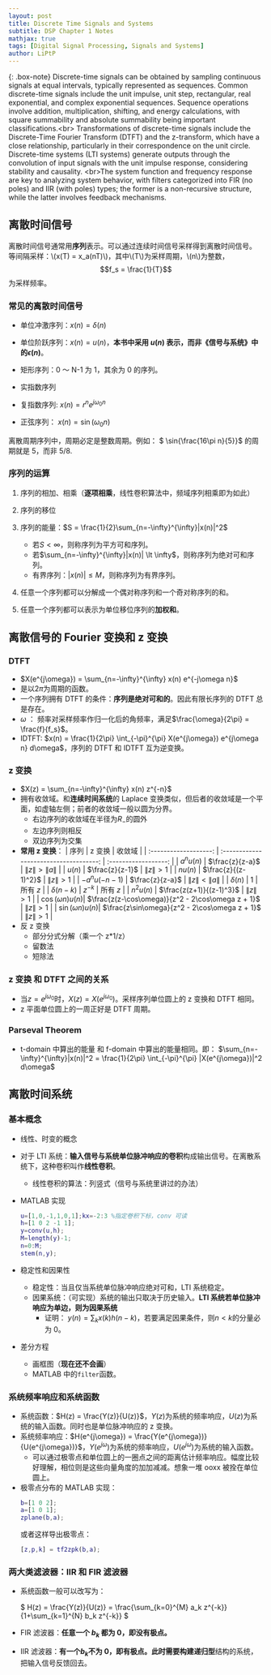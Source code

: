 ```yaml
---
layout: post
title: Discrete Time Signals and Systems
subtitle: DSP Chapter 1 Notes
mathjax: true
tags: [Digital Signal Processing, Signals and Systems]
author: LiPtP
---
```


{: .box-note}
Discrete-time signals can be obtained by sampling continuous signals at equal intervals, typically represented as sequences. Common discrete-time signals include the unit impulse, unit step, rectangular, real exponential, and complex exponential sequences. Sequence operations involve addition, multiplication, shifting, and energy calculations, with square summability and absolute summability being important classifications.<br\> Transformations of discrete-time signals include the Discrete-Time Fourier Transform (DTFT) and the z-transform, which have a close relationship, particularly in their correspondence on the unit circle. Discrete-time systems (LTI systems) generate outputs through the convolution of input signals with the unit impulse response, considering stability and causality. <br\>The system function and frequency response are key to analyzing system behavior, with filters categorized into FIR (no poles) and IIR (with poles) types; the former is a non-recursive structure, while the latter involves feedback mechanisms.

## 离散时间信号

离散时间信号通常用**序列**表示。可以通过连续时间信号采样得到离散时间信号。
等间隔采样：\\(x(T) = x_a(nT)\\)，其中\\(T\\)为采样周期，\\(n\\)为整数，$$f_s = \frac{1}{T}$$为采样频率。

### 常见的离散时间信号

- 单位冲激序列：$x(n) = \delta(n)$
- 单位阶跃序列：$x(n) = u(n)$，**本书中采用 $u(n)$ 表示，而非《信号与系统》中的$\epsilon(n)$**。

- 矩形序列：0 ～ N-1 为 1，其余为 0 的序列。

- 实指数序列
- 复指数序列: $x(n) = r^n e^{j \omega_0 n}$
- 正弦序列： $x(n) = \sin(\omega_0 n)$

离散周期序列中，周期必定是整数周期。例如：
$ \sin{\frac{16\pi n}{5}}$ 的周期就是 5，而非 5/8.

### 序列的运算

1. 序列的相加、相乘（**逐项相乘**，线性卷积算法中，频域序列相乘即为如此）

2. 序列的移位

3. 序列的能量：$S = \frac{1}{2}\sum_{n=-\infty}^{\infty}|x(n)|^2$

   - 若$S \lt \infty$，则称序列为平方可和序列。
   - 若$\sum_{n=-\infty}^{\infty}|x(n)| \lt \infty$，则称序列为绝对可和序列。
   - 有界序列：$|x(n)| \leq M$，则称序列为有界序列。

4. 任意一个序列都可以分解成一个偶对称序列和一个奇对称序列的和。

5. 任意一个序列都可以表示为单位移位序列的**加权和**。

## 离散信号的 Fourier 变换和 z 变换

### DTFT

- $X(e^{j\omega}) = \sum_{n=-\infty}^{\infty} x(n) e^{-j\omega n}$
- 是以$2\pi$为周期的函数。
- 一个序列拥有 DTFT 的条件：**序列是绝对可和的**。因此有限长序列的 DTFT 总是存在。
- $\omega$ ： 频率对采样频率作归一化后的角频率，满足$\frac{\omega}{2\pi} = \frac{f}{f_s}$。
- IDTFT: $x(n) = \frac{1}{2\pi} \int_{-\pi}^{\pi} X(e^{j\omega}) e^{j\omega n} d\omega$，序列的 DTFT 和 IDTFT 互为逆变换。

### z 变换

- $X(z) = \sum_{n=-\infty}^{\infty} x(n) z^{-n}$
- 拥有收敛域。和**连续时间系统**的 Laplace 变换类似，但后者的收敛域是一个平面，如虚轴左侧；前者的收敛域一般以圆为分界。
  - 右边序列的收敛域在半径为$R_-$的圆外
  - 左边序列则相反
  - 双边序列为交集
- **常用 z 变换**：
  | 序列 | z 变换 | 收敛域 |
  | :-------------------: | :------------------------------------: | :------------------: |
  | $a^n u(n)$ | $\frac{z}{z-a}$ | $\|z\| \gt \|a\|$ |
  | $u(n)$ | $\frac{z}{z-1}$ | $\|z\| \gt 1$ |
  | $n u(n)$ | $\frac{z}{(z-1)^2}$ | $\|z\| \gt 1$ |
  | $-a^n u(-n-1)$ | $\frac{z}{z-a}$ | $\|z\| \lt \|a\|$ |
  | $\delta(n)$ | $1$ | 所有 $z$ |
  | $\delta(n-k)$ | $z^{-k}$ | 所有 $z$ |
  | $n^2 u(n)$ | $\frac{z(z+1)}{(z-1)^3}$ | $\|z\| \gt 1$ |
  | $\cos(\omega n) u(n)$| $\frac{z(z-\cos\omega)}{z^2 - 2\cos\omega z + 1}$ | $\|z\| \gt 1$ |
  | $\sin(\omega n) u(n)$| $\frac{z\sin\omega}{z^2 - 2\cos\omega z + 1}$ | $\|z\| \gt 1$ |
- 反 z 变换
  - 部分分式分解（乘一个 z\*1/z）
  - 留数法
  - 短除法

### z 变换 和 DTFT 之间的关系

- 当$z = e^{j\omega_0}$时，$X(z) = X(e^{j\omega_0})$。采样序列单位圆上的 z 变换和 DTFT 相同。
- z 平面单位圆上的一周正好是 DTFT 周期。

### Parseval Theorem

- t-domain 中算出的能量 和 f-domain 中算出的能量相同。即： $\sum_{n=-\infty}^{\infty}|x(n)|^2 = \frac{1}{2\pi} \int_{-\pi}^{\pi} |X(e^{j\omega})|^2 d\omega$

## 离散时间系统

### 基本概念

- 线性、时变的概念
- 对于 LTI 系统：**输入信号与系统单位脉冲响应的卷积**构成输出信号。在离散系统下，这种卷积叫作**线性卷积**。
  - 线性卷积的算法：列竖式（信号与系统里讲过的办法）
- MATLAB 实现

  ```matlab
  u=[1,0,-1,1,0,1];kx=-2:3 %指定卷积下标，conv 可读
  h=[1 0 2 -1 1];
  y=conv(u,h);
  M=length(y)-1;
  n=0:M;
  stem(n,y);
  ```

- 稳定性和因果性
  - 稳定性：当且仅当系统单位脉冲响应绝对可和，LTI 系统稳定。
  - 因果系统：（可实现）系统的输出只取决于历史输入。**LTI 系统若单位脉冲响应为单边，则为因果系统**
    - 证明： $y(n) =  \sum_{k} x(k)h(n-k)$，若要满足因果条件，则$n \lt k$的分量必为 0。
- 差分方程
  - 画框图（**现在还不会画**）
  - MATLAB 中的`filter`函数。

### 系统频率响应和系统函数

- 系统函数：$H(z) = \frac{Y(z)}{U(z)}$，$Y(z)$为系统的频率响应，$U(z)$为系统的输入函数。同时也是单位脉冲响应的 z 变换。
- 系统频率响应：$H(e^{j\omega}) = \frac{Y(e^{j\omega})}{U(e^{j\omega})}$，$Y(e^{j\omega})$为系统的频率响应，$U(e^{j\omega})$为系统的输入函数。
  - 可以通过极零点和单位圆上的一圈点之间的距离估计频率响应。幅度比较好理解，相位则是这些向量角度的加加减减。想象一堆 ooxx 被拴在单位圆上。
- 极零点分布的 MATLAB 实现：
  ```matlab
  b=[1 0 2];
  a=[1 0 1];
  zplane(b,a);
  ```
  或者这样导出极零点：
  ```matlab
  [z,p,k] = tf2zpk(b,a);
  ```

### 两大类滤波器：IIR 和 FIR 滤波器

- 系统函数一般可以改写为：

  $ H(z) = \frac{Y(z)}{U(z)} = \frac{\sum\_{k=0}^{M} a_k z^{-k}}{1+\sum\_{k=1}^{N} b_k z^{-k}} $

- FIR 滤波器：**任意一个 $b_k$ 都为 0，即没有极点。**
- IIR 滤波器：**有一个$b_k$不为 0，即有极点。**此时需要构建**递归型**结构的系统，把输入信号反馈回去。
